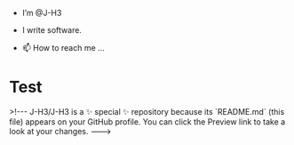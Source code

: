 - I’m @J-H3
- I write software.

- 📫 How to reach me ...
<h1>Test</h1>
>!---
J-H3/J-H3 is a ✨ special ✨ repository because its `README.md` (this file) appears on your GitHub profile.
You can click the Preview link to take a look at your changes.
--->
